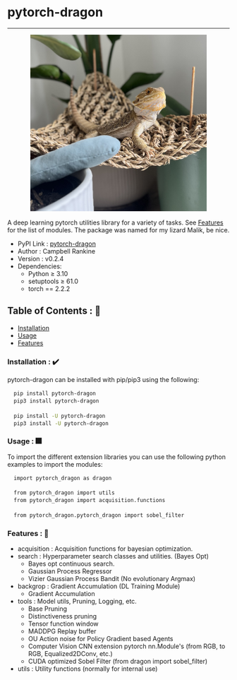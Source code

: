 # **pytorch-dragon**
---

<div align="center">
  <img src="./images/malik.jpg" width=400/>
</div>



A deep learning pytorch utilities library for a variety of tasks. See [Features](#features) for the list of modules. The package was named for my lizard Malik, be nice.


  - PyPI Link : [pytorch-dragon](https://pypi.org/project/pytorch-dragon/)
  - Author : Campbell Rankine
  - Version : v0.2.4
  - Dependencies:
    - Python $\geq$ 3.10
    - setuptools $\geq$ 61.0
    - torch == 2.2.2

## Table of Contents : 🔗

  - [Installation](#installation)
  - [Usage](#usage)
  - [Features](#features)

### Installation : ✔️
  pytorch-dragon can be installed with pip/pip3 using the following:

  ```sh
    pip install pytorch-dragon
    pip3 install pytorch-dragon

    pip install -U pytorch-dragon
    pip3 install -U pytorch-dragon
  ```

### Usage : 🎆
  To import the different extension libraries you can use the following python examples to import the modules:

  ```sh
    import pytorch_dragon as dragon
    
    from pytorch_dragon import utils
    from pytorch_dragon import acquisition.functions

    from pytorch_dragon.pytorch_dragon import sobel_filter
  ```

### Features : 📜

  - acquisition : Acquisition functions for bayesian optimization.
  - search : Hyperparameter search classes and utilities. (Bayes Opt)
    - Bayes opt continuous search.
    - Gaussian Process Regressor
    - Vizier Gaussian Process Bandit (No evolutionary Argmax)
  - backgrop : Gradient Accumulation (DL Training Module)
    - Gradient Accumulation
  - tools : Model utils, Pruning, Logging, etc.
    - Base Pruning
    - Distinctiveness pruning 
    - Tensor function window
    - MADDPG Replay buffer
    - OU Action noise for Policy Gradient based Agents
    - Computer Vision CNN extension pytorch nn.Module's (from RGB, to RGB, Equalized2DConv, etc.)
    - CUDA optimized Sobel Filter (from dragon import sobel_filter)
  - utils : Utility functions (normally for internal use)
